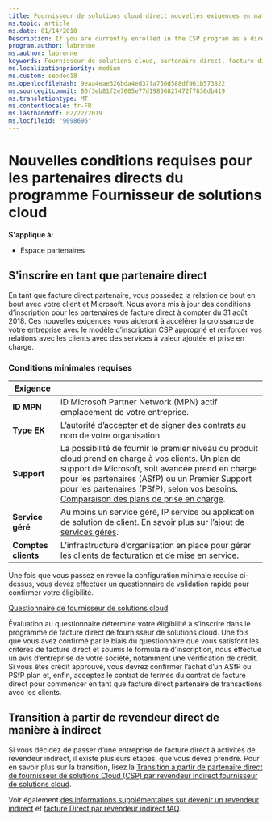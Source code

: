 ```yaml
---
title: Fournisseur de solutions cloud direct nouvelles exigences en matière de partenaire | L’espace partenaires
ms.topic: article
ms.date: 01/14/2018
Description: If you are currently enrolled in the CSP program as a direct partner, you should prepare to meet these updated support and services requirements.
program.author: labrenne
ms.author: labrenne
keywords: Fournisseur de solutions cloud, partenaire direct, facture direct, configuration requise
ms.localizationpriority: medium
ms.custom: seodec18
ms.openlocfilehash: 9eaa4eae326bda4ed37fa750d588df961b573822
ms.sourcegitcommit: 80f3eb81f2e7605e77d19856827472f7830db419
ms.translationtype: MT
ms.contentlocale: fr-FR
ms.lasthandoff: 02/22/2019
ms.locfileid: "9098696"
---
```

# <a name="csp-direct-partner-new-requirements"></a>Nouvelles conditions requises pour les partenaires directs du programme Fournisseur de solutions cloud

**S'applique à:**

- Espace partenaires

## <a name="enroll-as-a-direct-partner"></a>S'inscrire en tant que partenaire direct

En tant que facture direct partenaire, vous possédez la relation de bout en bout avec votre client et Microsoft. Nous avons mis à jour des conditions d’inscription pour les partenaires de facture direct à compter du 31 août 2018. Ces nouvelles exigences vous aideront à accélérer la croissance de votre entreprise avec le modèle d’inscription CSP approprié et renforcer vos relations avec les clients avec des services à valeur ajoutée et prise en charge. 

### <a name="minimum-requirements"></a>Conditions minimales requises

|**Exigence**|                             |
|--------------------------------|--------------------------------------------------------------|
|**ID MPN**   |ID Microsoft Partner Network (MPN) actif emplacement de votre entreprise.   |
|**Type EK**   |L’autorité d’accepter et de signer des contrats au nom de votre organisation.|
|**Support**  |La possibilité de fournir le premier niveau du produit cloud prend en charge à vos clients. Un plan de support de Microsoft, soit avancée prend en charge pour les partenaires (ASfP) ou un Premier Support pour les partenaires (PSfP), selon vos besoins. [Comparaison des plans de prise en charge](https://partner.microsoft.com/en-US/support/partnersupport). |
|**Service géré**   |Au moins un service géré, IP service ou application de solution de client. En savoir plus sur l’ajout de [services gérés](https://partner.microsoft.com/en-US/business-opportunities/managed-services-provider).|
|**Comptes clients** |L’infrastructure d’organisation en place pour gérer les clients de facturation et de mise en service. 

Une fois que vous passez en revue la configuration minimale requise ci-dessus, vous devez effectuer un questionnaire de validation rapide pour confirmer votre éligibilité. 

[Questionnaire de fournisseur de solutions cloud](https://partner.microsoft.com/cloud-solution-provider/assessment)

Évaluation au questionnaire détermine votre éligibilité à s’inscrire dans le programme de facture direct de fournisseur de solutions cloud. Une fois que vous avez confirmé par le biais du questionnaire que vous satisfont les critères de facture direct et soumis le formulaire d’inscription, nous effectue un avis d’entreprise de votre société, notamment une vérification de crédit. Si vous êtes crédit approuvé, vous devrez confirmer l’achat d’un ASfP ou PSfP plan et, enfin, acceptez le contrat de termes du contrat de facture direct pour commencer en tant que facture direct partenaire de transactions avec les clients.

## <a name="transition-from-direct-to-indirect-reseller"></a>Transition à partir de revendeur direct de manière à indirect

Si vous décidez de passer d’une entreprise de facture direct à activités de revendeur indirect, il existe plusieurs étapes, que vous devez prendre. Pour en savoir plus sur la transition, lisez la [Transition à partir de partenaire direct de fournisseur de solutions Cloud (CSP) par revendeur indirect fournisseur de solutions cloud](transition-direct-to-indirect.md). 

Voir également [des informations supplémentaires sur devenir un revendeur indirect](https://assetsprod.microsoft.com/csp-directbill-to-indirect-transition.pdf) et [facture Direct par revendeur indirect fAQ](https://assetsprod.microsoft.com/mpn/direct-bill-partner-faq.pdf).
